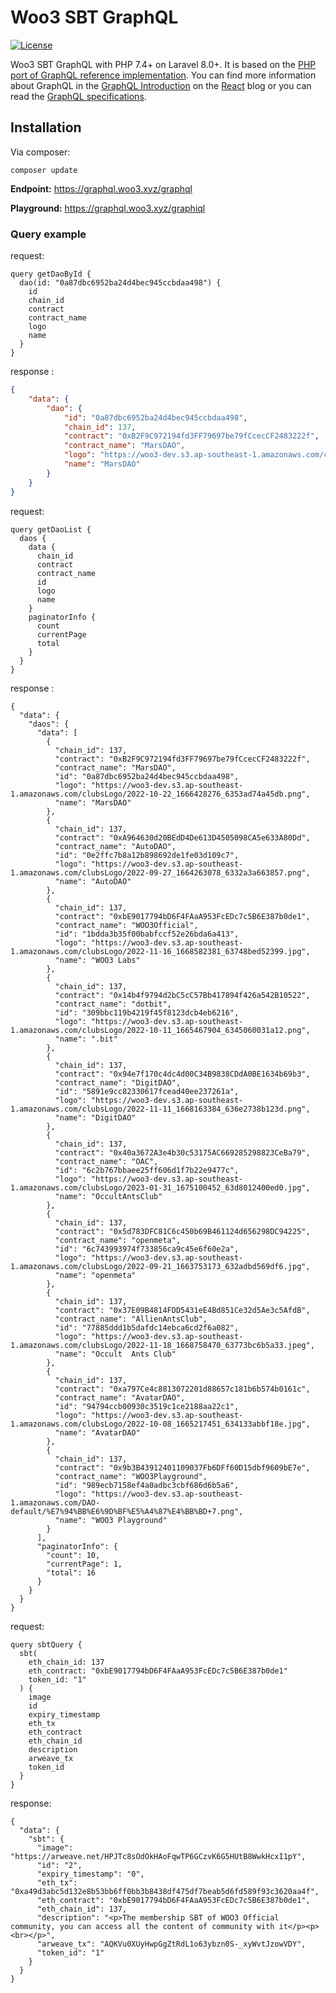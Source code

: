 # Woo3 SBT GraphQL

[![License](https://camo.githubusercontent.com/1d2c6f0cf3895ea726803b425d00465f225db55c489fbb582d1c65b55d87b8f7/68747470733a2f2f706f7365722e707567782e6f72672f726562696e672f6772617068716c2d6c61726176656c2f6c6963656e7365)](https://packagist.org/packages/rebing/graphql-laravel)

Woo3 SBT GraphQL with PHP 7.4+ on Laravel 8.0+. It is based on
the [PHP port of GraphQL reference implementation](https://github.com/webonyx/graphql-php). You can find more
information about GraphQL in the [GraphQL Introduction](https://reactjs.org/blog/2015/05/01/graphql-introduction.html)
on the [React](https://reactjs.org/) blog or you can read the [GraphQL specifications](https://spec.graphql.org/).

## Installation

Via composer:

```
composer update
```

**Endpoint:** https://graphql.woo3.xyz/graphql

**Playground:** https://graphql.woo3.xyz/graphiql

### Query example

request:

```
query getDaoById {
  dao(id: "0a87dbc6952ba24d4bec945ccbdaa498") {
    id
    chain_id
    contract
    contract_name
    logo
    name
  }
}
```

response :

```json
{
    "data": {
        "dao": {
            "id": "0a87dbc6952ba24d4bec945ccbdaa498",
            "chain_id": 137,
            "contract": "0xB2F9C972194fd3FF79697be79fCcecCF2483222f",
            "contract_name": "MarsDAO",
            "logo": "https://woo3-dev.s3.ap-southeast-1.amazonaws.com/clubsLogo/2022-10-22_1666428276_6353ad74a45db.png",
            "name": "MarsDAO"
        }
    }
}
```

request:

```
query getDaoList {
  daos {
    data {
      chain_id
      contract
      contract_name
      id
      logo
      name
    }
    paginatorInfo {
      count
      currentPage
      total
    }
  }
}

```

response :

```
{
  "data": {
    "daos": {
      "data": [
        {
          "chain_id": 137,
          "contract": "0xB2F9C972194fd3FF79697be79fCcecCF2483222f",
          "contract_name": "MarsDAO",
          "id": "0a87dbc6952ba24d4bec945ccbdaa498",
          "logo": "https://woo3-dev.s3.ap-southeast-1.amazonaws.com/clubsLogo/2022-10-22_1666428276_6353ad74a45db.png",
          "name": "MarsDAO"
        },
        {
          "chain_id": 137,
          "contract": "0xA964630d20BEdD4De613D4505098CA5e633A80Dd",
          "contract_name": "AutoDAO",
          "id": "0e2ffc7b8a12b898692de1fe03d109c7",
          "logo": "https://woo3-dev.s3.ap-southeast-1.amazonaws.com/clubsLogo/2022-09-27_1664263078_6332a3a663857.png",
          "name": "AutoDAO"
        },
        {
          "chain_id": 137,
          "contract": "0xbE9017794bD6F4FAaA953FcEDc7c5B6E387b0de1",
          "contract_name": "WOO3Official",
          "id": "1bdda3b35f00babfccf52e26bda6a413",
          "logo": "https://woo3-dev.s3.ap-southeast-1.amazonaws.com/clubsLogo/2022-11-16_1668582381_63748bed52399.jpg",
          "name": "WOO3 Labs"
        },
        {
          "chain_id": 137,
          "contract": "0x14b4f9794d2bC5cC57Bb417894f426a542B10522",
          "contract_name": "dotbit",
          "id": "309bbc119b4219f45f8123dcb4eb6216",
          "logo": "https://woo3-dev.s3.ap-southeast-1.amazonaws.com/clubsLogo/2022-10-11_1665467904_6345060031a12.png",
          "name": ".bit"
        },
        {
          "chain_id": 137,
          "contract": "0x94e7f170c4dc4d00C34B9838CDdA0BE1634b69b3",
          "contract_name": "DigitDAO",
          "id": "5891e9cc82330617fcead40ee237261a",
          "logo": "https://woo3-dev.s3.ap-southeast-1.amazonaws.com/clubsLogo/2022-11-11_1668163384_636e2738b123d.png",
          "name": "DigitDAO"
        },
        {
          "chain_id": 137,
          "contract": "0x40a3672A3e4b30c53175AC669285298823CeBa79",
          "contract_name": "OAC",
          "id": "6c2b767bbaee25ff606d1f7b22e9477c",
          "logo": "https://woo3-dev.s3.ap-southeast-1.amazonaws.com/clubsLogo/2023-01-31_1675100452_63d8012400ed0.jpg",
          "name": "OccultAntsClub"
        },
        {
          "chain_id": 137,
          "contract": "0x5d783DFC81C6c450b69B461124d656298DC94225",
          "contract_name": "openmeta",
          "id": "6c743993974f733856ca9c45e6f60e2a",
          "logo": "https://woo3-dev.s3.ap-southeast-1.amazonaws.com/clubsLogo/2022-09-21_1663753173_632adbd569df6.jpg",
          "name": "openmeta"
        },
        {
          "chain_id": 137,
          "contract": "0x37E09B4814FDD5431eE4Bd851Ce32d5Ae3c5AfdB",
          "contract_name": "AllienAntsClub",
          "id": "77885ddd1b5dafdc14ebca6cd2f6a082",
          "logo": "https://woo3-dev.s3.ap-southeast-1.amazonaws.com/clubsLogo/2022-11-18_1668758470_63773bc6b5a33.jpeg",
          "name": "Occult  Ants Club"
        },
        {
          "chain_id": 137,
          "contract": "0xa797Ce4c8813072201d88657c181b6b574b0161c",
          "contract_name": "AvatarDAO",
          "id": "94794ccb00930c3519c1ce2188aa22c1",
          "logo": "https://woo3-dev.s3.ap-southeast-1.amazonaws.com/clubsLogo/2022-10-08_1665217451_634133abbf18e.jpg",
          "name": "AvatarDAO"
        },
        {
          "chain_id": 137,
          "contract": "0x9b3B43912401109037Fb6DFf60D15dbf9609bE7e",
          "contract_name": "WOO3Playground",
          "id": "989ecb7158ef4a0adbc3cbf686d6b5a6",
          "logo": "https://woo3-dev.s3.ap-southeast-1.amazonaws.com/DAO-default/%E7%94%BB%E6%9D%BF%E5%A4%87%E4%BB%BD+7.png",
          "name": "WOO3 Playground"
        }
      ],
      "paginatorInfo": {
        "count": 10,
        "currentPage": 1,
        "total": 16
      }
    }
  }
}
```

request:

```
query sbtQuery {
  sbt(
    eth_chain_id: 137
    eth_contract: "0xbE9017794bD6F4FAaA953FcEDc7c5B6E387b0de1"
    token_id: "1"
  ) {
    image
    id
    expiry_timestamp
    eth_tx
    eth_contract
    eth_chain_id
    description
    arweave_tx
    token_id
  }
}
```

response:

```
{
  "data": {
    "sbt": {
      "image": "https://arweave.net/HPJTc8sOdOkHAoFqwTP6GCzvK6G5HUtB8WwkHcxI1pY",
      "id": "2",
      "expiry_timestamp": "0",
      "eth_tx": "0xa49d3abc5d132e8b53bb6ff0bb3b8438df475df7beab5d6fd589f93c3620aa4f",
      "eth_contract": "0xbE9017794bD6F4FAaA953FcEDc7c5B6E387b0de1",
      "eth_chain_id": 137,
      "description": "<p>The membership SBT of WOO3 Official community, you can access all the content of community with it</p><p><br></p>",
      "arweave_tx": "AQKVu0XUyHwpGgZtRdL1o63ybzn0S-_xyWvtJzowVDY",
      "token_id": "1"
    }
  }
}

```

